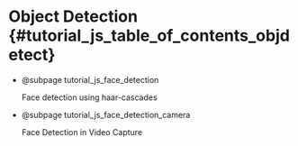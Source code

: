 Object Detection {#tutorial_js_table_of_contents_objdetect}
================

-   @subpage tutorial_js_face_detection

    Face detection
    using haar-cascades

-   @subpage tutorial_js_face_detection_camera

    Face Detection in Video Capture

